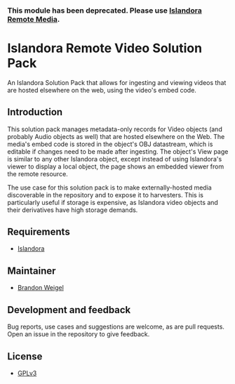 ### This module has been deprecated. Please use [Islandora Remote Media](https://github.com/bondjimbond/islandora_remote_media).

# Islandora Remote Video Solution Pack

An Islandora Solution Pack that allows for ingesting and viewing videos that are hosted elsewhere on the web, using the video's embed code.

## Introduction

This solution pack manages metadata-only records for Video objects (and probably Audio objects as well) that are hosted elsewhere on the Web.
The media's embed code is stored in the object's OBJ datastream, which is editable if changes need to be made after ingesting. The object's View page is
similar to any other Islandora object, except instead of using Islandora's viewer to display a local object, the page shows an embedded viewer from
the remote resource.

The use case for this solution pack is to make externally-hosted media discoverable in the repository and to expose it to harvesters.
This is particularly useful if storage is expensive, as Islandora video objects and their derivatives have high storage demands.

## Requirements

* [Islandora](https://github.com/Islandora/islandora)

## Maintainer

* [Brandon Weigel](https://github.com/bondjimbond)

## Development and feedback

Bug reports, use cases and suggestions are welcome, as are pull requests. Open an issue in the repository to give feedback.

## License

* [GPLv3](http://www.gnu.org/licenses/gpl-3.0.txt)
